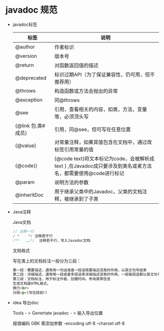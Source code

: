 # javadoc 规范

- javadoc标签

    |标签|说明|
    |-|-|
    |@author|作者标识|
    |@version|版本号|
    |@return|对函数返回值的描述|
    |@deprecated|标识过期API（为了保证兼容性，仍可用，但不推荐用）|
    |@throws|构造函数或方法会抛出的异常|
    |@exception|同@throws|
    |@see|引用，查看相关的内容，如类，方法，变量等，必须顶头写|
    |{@link 包.类#成员}	|引用，同@see，但可写在任意位置|
    |{@value}|对常量注释，如果其值包含在文档中，通过改标签引用常量的值|
    |{@code}}|{@code text}将文本标记为code，会被解析成 text } ,在Javadoc成只要涉及到类名或者方法名，都需要使用@code进行标记|
    |@param|说明方法的参数|
    |@inheritDoc|用于继承父类中的Javadoc，父类的文档注释，被继承到了子类|

- Java注释

    Java文档

    ```java
    // 注释一行
    / *    */ 注释若干行  
    /**   ……*/  注释若干行，写入Javadoc文档
    ```

    文档格式

    写在类上的文档标注一般分为三段：

    ```html
    第一段：概要描述，通常用一句话或者一段话简要描述该类的作用，以英文句号结束
    第二段：详细描述，通常用一段或者多段话来详细描述该类的作用，一般每段话都以英文句号作为结束
    第三段：文档标注，用于标注作者，创建时间，参阅类等信息
    生成文档是HTML格式。
    换行<br>
    分段<p>(写在段前）)
    ```

- idea 导出doc

    Tools - > Genertate javadoc  - > 输入导出位置

    报错编码 GBK 需添加参数 -encoding utf-8 -charset utf-8